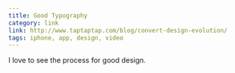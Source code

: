 ```yaml
---
title: Good Typography
category: link
link: http://www.taptaptap.com/blog/convert-design-evolution/
tags: iphone, app, design, video
---
```


I love to see the process for good design.